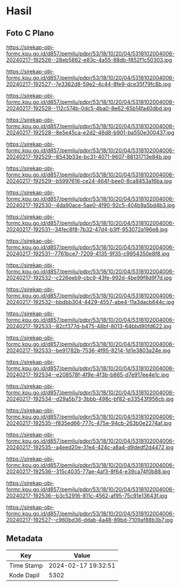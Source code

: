 # Hasil

## Foto C Plano

https://sirekap-obj-formc.kpu.go.id/d857/pemilu/pdpr/53/18/10/20/04/5318102004006-20240217-192526--28eb5862-e83c-4a55-88db-f852f1c50303.jpg

https://sirekap-obj-formc.kpu.go.id/d857/pemilu/pdpr/53/18/10/20/04/5318102004006-20240217-192527--7e3362d8-59e2-4c44-8fe9-dce35f79fc8b.jpg

https://sirekap-obj-formc.kpu.go.id/d857/pemilu/pdpr/53/18/10/20/04/5318102004006-20240217-192528--112c574b-0dc5-4ba0-8e62-65b14fa40dbd.jpg

https://sirekap-obj-formc.kpu.go.id/d857/pemilu/pdpr/53/18/10/20/04/5318102004006-20240217-192528--8e5e45ca-e2d2-46d8-b901-ba550e300437.jpg

https://sirekap-obj-formc.kpu.go.id/d857/pemilu/pdpr/53/18/10/20/04/5318102004006-20240217-192529--8543b33e-bc31-4071-9607-88131713e84b.jpg

https://sirekap-obj-formc.kpu.go.id/d857/pemilu/pdpr/53/18/10/20/04/5318102004006-20240217-192529--b5997616-ce24-464f-bee0-8ca8453a16ba.jpg

https://sirekap-obj-formc.kpu.go.id/d857/pemilu/pdpr/53/18/10/20/04/5318102004006-20240217-192530--4da90ace-5ae0-4f90-92c5-404b9a5bd4b3.jpg

https://sirekap-obj-formc.kpu.go.id/d857/pemilu/pdpr/53/18/10/20/04/5318102004006-20240217-192531--34fec8f8-7b32-47d4-b3ff-953072a196e8.jpg

https://sirekap-obj-formc.kpu.go.id/d857/pemilu/pdpr/53/18/10/20/04/5318102004006-20240217-192531--7761bce7-7209-4135-9f35-c9954350e8f8.jpg

https://sirekap-obj-formc.kpu.go.id/d857/pemilu/pdpr/53/18/10/20/04/5318102004006-20240217-192532--c226eeb9-cbc9-43fe-992d-4be99f8d9f7d.jpg

https://sirekap-obj-formc.kpu.go.id/d857/pemilu/pdpr/53/18/10/20/04/5318102004006-20240217-192532--bbdbb304-4429-4557-abe4-11a3dacb644c.jpg

https://sirekap-obj-formc.kpu.go.id/d857/pemilu/pdpr/53/18/10/20/04/5318102004006-20240217-192533--82cf377d-b475-48bf-8013-64bbd90fd622.jpg

https://sirekap-obj-formc.kpu.go.id/d857/pemilu/pdpr/53/18/10/20/04/5318102004006-20240217-192533--be91782b-7536-4f95-8214-1d1e3803a24e.jpg

https://sirekap-obj-formc.kpu.go.id/d857/pemilu/pdpr/53/18/10/20/04/5318102004006-20240217-192534--e208578f-4f9e-4f3b-b865-d7e917ee4e1c.jpg

https://sirekap-obj-formc.kpu.go.id/d857/pemilu/pdpr/53/18/10/20/04/5318102004006-20240217-192534--d29a5b73-3bbb-498c-bf82-e33543f956cb.jpg

https://sirekap-obj-formc.kpu.go.id/d857/pemilu/pdpr/53/18/10/20/04/5318102004006-20240217-192535--f835ed66-777c-475e-94cb-263b0e2274af.jpg

https://sirekap-obj-formc.kpu.go.id/d857/pemilu/pdpr/53/18/10/20/04/5318102004006-20240217-192535--a4eed20e-31e4-424c-a8a4-d9dedf2d4472.jpg

https://sirekap-obj-formc.kpu.go.id/d857/pemilu/pdpr/53/18/10/20/04/5318102004006-20240217-192536--315c4035-77ae-4af3-8f64-e39ca74f0b88.jpg

https://sirekap-obj-formc.kpu.go.id/d857/pemilu/pdpr/53/18/10/20/04/5318102004006-20240217-192536--b3c52916-811c-4562-af95-75c91e13643f.jpg

https://sirekap-obj-formc.kpu.go.id/d857/pemilu/pdpr/53/18/10/20/04/5318102004006-20240217-192527--c960bd36-ddab-4a48-89bd-7109af88b3b7.jpg


## Metadata

| Key        | Value               |
| ---------- | ------------------- |
| Time Stamp | 2024-02-17 19:32:51 |
| Kode Dapil | 5302                |



